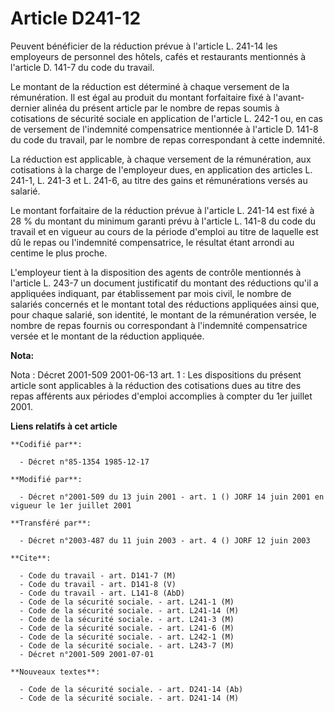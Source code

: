 # Article D241-12

Peuvent bénéficier de la réduction prévue à l'article L. 241-14 les employeurs de personnel des hôtels, cafés et restaurants
mentionnés à l'article D. 141-7 du code du travail.

Le montant de la réduction est déterminé à chaque versement de la rémunération. Il est égal au produit du montant forfaitaire
fixé à l'avant-dernier alinéa du présent article par le nombre de repas soumis à cotisations de sécurité sociale en
application de l'article L. 242-1 ou, en cas de versement de l'indemnité compensatrice mentionnée à l'article D. 141-8 du
code du travail, par le nombre de repas correspondant à cette indemnité.

La réduction est applicable, à chaque versement de la rémunération, aux cotisations à la charge de l'employeur dues, en
application des articles L. 241-1, L. 241-3 et L. 241-6, au titre des gains et rémunérations versés au salarié.

Le montant forfaitaire de la réduction prévue à l'article L. 241-14 est fixé à 28 % du montant du minimum garanti prévu à
l'article L. 141-8 du code du travail et en vigueur au cours de la période d'emploi au titre de laquelle est dû le repas ou
l'indemnité compensatrice, le résultat étant arrondi au centime le plus proche.

L'employeur tient à la disposition des agents de contrôle mentionnés à l'article L. 243-7 un document justificatif du montant
des réductions qu'il a appliquées indiquant, par établissement par mois civil, le nombre de salariés concernés et le montant
total des réductions appliquées ainsi que, pour chaque salarié, son identité, le montant de la rémunération versée, le nombre
de repas fournis ou correspondant à l'indemnité compensatrice versée et le montant de la réduction appliquée.

**Nota:**

Nota : Décret 2001-509 2001-06-13 art. 1 : Les dispositions du présent article sont applicables à la réduction des
cotisations dues au titre des repas afférents aux périodes d'emploi accomplies à compter du 1er juillet 2001.

**Liens relatifs à cet article**

	**Codifié par**:

	  - Décret n°85-1354 1985-12-17

	**Modifié par**:

	  - Décret n°2001-509 du 13 juin 2001 - art. 1 () JORF 14 juin 2001 en vigueur le 1er juillet 2001

	**Transféré par**:

	  - Décret n°2003-487 du 11 juin 2003 - art. 4 () JORF 12 juin 2003

	**Cite**:

	  - Code du travail - art. D141-7 (M)
	  - Code du travail - art. D141-8 (V)
	  - Code du travail - art. L141-8 (AbD)
	  - Code de la sécurité sociale. - art. L241-1 (M)
	  - Code de la sécurité sociale. - art. L241-14 (M)
	  - Code de la sécurité sociale. - art. L241-3 (M)
	  - Code de la sécurité sociale. - art. L241-6 (M)
	  - Code de la sécurité sociale. - art. L242-1 (M)
	  - Code de la sécurité sociale. - art. L243-7 (M)
	  - Décret n°2001-509 2001-07-01

	**Nouveaux textes**:

	  - Code de la sécurité sociale. - art. D241-14 (Ab)
	  - Code de la sécurité sociale. - art. D241-14 (M)
